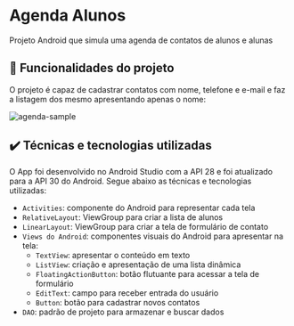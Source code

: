# Agenda Alunos

Projeto Android que simula uma agenda de contatos de alunos e alunas

## 🔨 Funcionalidades do projeto

O projeto é capaz de cadastrar contatos com nome, telefone e e-mail e faz a listagem dos mesmo apresentando apenas o nome:

![agenda-sample](https://user-images.githubusercontent.com/8989346/136827565-a6278e24-19bb-480b-b34e-0740b8455e6f.gif)

## ✔️ Técnicas e tecnologias utilizadas

O App foi desenvolvido no Android Studio com a API 28 e foi atualizado para a API 30 do Android. Segue abaixo as técnicas e tecnologias utilizadas:

- `Activities`: componente do Android para representar cada tela
- `RelativeLayout`: ViewGroup para criar a lista de alunos
- `LinearLayout`: ViewGroup para criar a tela de formulário de contato 
- `Views do Android`: componentes visuais do Android para apresentar na tela:
    - `TextView`: apresentar o conteúdo em texto
    - `ListView`: criação e apresentação de uma lista dinâmica
    - `FloatingActionButton`: botão flutuante para acessar a tela de formulário
    - `EditText`: campo para receber entrada do usuário
    - `Button`: botão para cadastrar novos contatos
- `DAO`: padrão de projeto para armazenar e buscar dados
